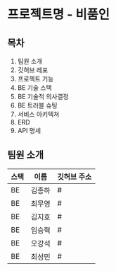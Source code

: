 # 프로젝트명 - 비품인




## 목차
1. 팀원 소개
2. 깃허브 레포
3. 프로젝트 기능
4. BE 기술 스택
5. BE 기술적 의사결정
6. BE 트러블 슈팅
7. 서비스 아키텍쳐
8. ERD
9. API 명세




## 팀원 소개

| 스택  | 이름   | 깃허브 주소                 |
|-----| ------ | --------------------------- |
| BE  | 김종하 |#  |
| BE  | 최무영 |#  |
| BE  | 김지호 |#   |
| BE  | 임승혁 | #   |
| BE  | 오강석 | #  |
| BE  | 최성민 | #   |
